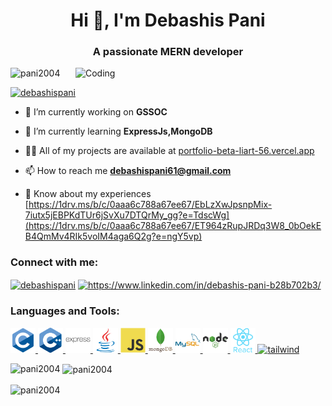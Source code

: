 <h1 align="center">Hi 👋, I'm Debashis Pani</h1>
<h3 align="center">A passionate MERN developer</h3>


<img align="right" alt="Coding" width="400" src="[https://octodex.github.com/images/NUX_Octodex.gif](https://octodex.github.com/images/NUX_Octodex.gif)">

<p align="left"> <img src="https://komarev.com/ghpvc/?username=pani2004&label=Profile%20views&color=0e75b6&style=flat" alt="pani2004" /> </p>

<p align="left"> <a href="https://twitter.com/DebashisPani3" target="blank"><img src="https://img.shields.io/twitter/follow/debashispani?logo=twitter&style=for-the-badge" alt="debashispani" /></a> </p>

- 🔭 I’m currently working on **GSSOC**

- 🌱 I’m currently learning **ExpressJs,MongoDB**

- 👨‍💻 All of my projects are available at [portfolio-beta-liart-56.vercel.app](https://portfolio-beta-liart-56.vercel.app/)

- 📫 How to reach me **debashispani61@gmail.com**

- 📄 Know about my experiences [https://1drv.ms/b/c/0aaa6c788a67ee67/EbLzXwJpsnpMix-7iutx5jEBPKdTUr6jSvXu7DTQrMy_gg?e=TdscWg](https://1drv.ms/b/c/0aaa6c788a67ee67/ET964zRupJRDq3W8_0bOekEB4QmMv4RIk5voIM4aga6Q2g?e=ngY5vp)

<h3 align="left">Connect with me:</h3>
<p align="left">
<a href="https://twitter.com/DebashisPani3" target="blank"><img align="center" src="https://raw.githubusercontent.com/rahuldkjain/github-profile-readme-generator/master/src/images/icons/Social/twitter.svg" alt="debashispani" height="30" width="40" /></a>
<a href="https://www.linkedin.com/in/debashis-pani-b28b702b3/" target="blank"><img align="center" src="https://raw.githubusercontent.com/rahuldkjain/github-profile-readme-generator/master/src/images/icons/Social/linked-in-alt.svg" alt="https://www.linkedin.com/in/debashis-pani-b28b702b3/" height="30" width="40" /></a>
</p>

<h3 align="left">Languages and Tools:</h3>
<p align="left"> <a href="https://www.cprogramming.com/" target="_blank" rel="noreferrer"> <img src="https://raw.githubusercontent.com/devicons/devicon/master/icons/c/c-original.svg" alt="c" width="40" height="40"/> </a> <a href="https://www.w3schools.com/cpp/" target="_blank" rel="noreferrer"> <img src="https://raw.githubusercontent.com/devicons/devicon/master/icons/cplusplus/cplusplus-original.svg" alt="cplusplus" width="40" height="40"/> </a> <a href="https://expressjs.com" target="_blank" rel="noreferrer"> <img src="https://raw.githubusercontent.com/devicons/devicon/master/icons/express/express-original-wordmark.svg" alt="express" width="40" height="40"/> </a> <a href="https://www.java.com" target="_blank" rel="noreferrer"> <img src="https://raw.githubusercontent.com/devicons/devicon/master/icons/java/java-original.svg" alt="java" width="40" height="40"/> </a> <a href="https://developer.mozilla.org/en-US/docs/Web/JavaScript" target="_blank" rel="noreferrer"> <img src="https://raw.githubusercontent.com/devicons/devicon/master/icons/javascript/javascript-original.svg" alt="javascript" width="40" height="40"/> </a> <a href="https://www.mongodb.com/" target="_blank" rel="noreferrer"> <img src="https://raw.githubusercontent.com/devicons/devicon/master/icons/mongodb/mongodb-original-wordmark.svg" alt="mongodb" width="40" height="40"/> </a> <a href="https://www.mysql.com/" target="_blank" rel="noreferrer"> <img src="https://raw.githubusercontent.com/devicons/devicon/master/icons/mysql/mysql-original-wordmark.svg" alt="mysql" width="40" height="40"/> </a> <a href="https://nodejs.org" target="_blank" rel="noreferrer"> <img src="https://raw.githubusercontent.com/devicons/devicon/master/icons/nodejs/nodejs-original-wordmark.svg" alt="nodejs" width="40" height="40"/> </a> <a href="https://reactjs.org/" target="_blank" rel="noreferrer"> <img src="https://raw.githubusercontent.com/devicons/devicon/master/icons/react/react-original-wordmark.svg" alt="react" width="40" height="40"/> </a> <a href="https://tailwindcss.com/" target="_blank" rel="noreferrer"> <img src="https://www.vectorlogo.zone/logos/tailwindcss/tailwindcss-icon.svg" alt="tailwind" width="40" height="40"/> </a> </p>

<p><img align="left" src="https://github-readme-stats.vercel.app/api/top-langs?username=pani2004&show_icons=true&locale=en&layout=compact" alt="pani2004" /></p>

<p>&nbsp;<img align="center" src="https://github-readme-stats.vercel.app/api?username=pani2004&show_icons=true&locale=en" alt="pani2004" /></p>

<p><img align="center" src="https://github-readme-streak-stats.herokuapp.com/?user=pani2004&" alt="pani2004" /></p>

